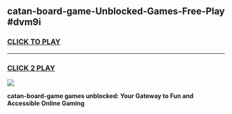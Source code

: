 
## catan-board-game-Unblocked-Games-Free-Play #dvm9i
<h3>
<a href="https://us.freeplayer.one?title=catan-board-game&ref=9M">CLICK TO PLAY</a></h3>
<hr>

<h3>
<a href="https://us.freeplayer.one?title=catan-board-game&ref=9M">CLICK 2 PLAY</a>
  
</h3>

<a href="https://us.freeplayer.one?title=catan-board-game&ref=9M"><img src="https://clearcache.store/games.png"></a>


**catan-board-game games unblocked: Your Gateway to Fun and Accessible Online Gaming**
